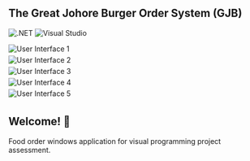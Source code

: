 ## The Great Johore Burger Order System (GJB)

![.NET](https://img.shields.io/badge/.NET-5C2D91?style=for-the-badge&logo=.net&logoColor=white) ![Visual Studio](https://img.shields.io/badge/Visual_Studio-5C2D91?style=for-the-badge&logo=visual%20studio&logoColor=white)

<div style="display: flex; flex-direction: column; gap: 5px;">
<img src=".PUOFoodOrder-DEEP/Resources/user-interface/1.png" alt="User Interface 1" />
<img src=".PUOFoodOrder-DEEP/Resources/user-interface/2.png" alt="User Interface 2" />
<img src=".PUOFoodOrder-DEEP/Resources/user-interface/3.png" alt="User Interface 3" />
<img src=".PUOFoodOrder-DEEP/Resources/user-interface/4.png" alt="User Interface 4" />
<img src=".PUOFoodOrder-DEEP/Resources/user-interface/5.png" alt="User Interface 5" />
<div>

## Welcome! 👋

Food order windows application for visual programming project assessment.
